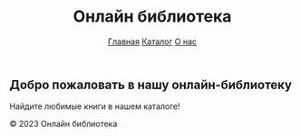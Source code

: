 <!DOCTYPE html>
<html lang="ru">
<head>
    <meta charset="UTF-8">
    <meta name="viewport" content="width=device-width, initial-scale=1.0">
    <title>Онлайн библиотека</title>
    <link rel="stylesheet" href="styles.css">
</head>
<body>
    <header>
        <h1>Онлайн библиотека</h1>
        <nav>
            <a href="index.html">Главная</a>
            <a href="catalog.html">Каталог</a>
            <a href="about.html">О нас</a>
        </nav>
    </header>
    <main>
        <h2>Добро пожаловать в нашу онлайн-библиотеку</h2>
        <p>Найдите любимые книги в нашем каталоге!</p>
    </main>
    <footer>
        <p>&copy; 2023 Онлайн библиотека</p>
    </footer>
</body>
</html>
